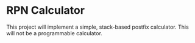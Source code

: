 # RPN Calculator

This project will implement a simple, stack-based postfix calculator. This will not be a programmable calculator.
